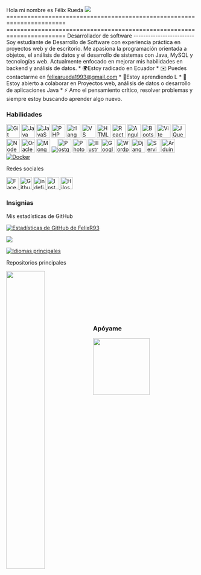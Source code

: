 Hola mi nombre es Félix Rueda ![](https://user-images.githubusercontent.com/18350557/176309783-0785949b-9127-417c-8b55-ab5a4333674e.gif) ======================================================================= ======================================================================= Desarrollador de software ------------------------- Soy estudiante de Desarrollo de Software con experiencia práctica en proyectos web y de escritorio. Me apasiona la programación orientada a objetos, el análisis de datos y el desarrollo de sistemas con Java, MySQL y tecnologías web. Actualmente enfocado en mejorar mis habilidades en backend y análisis de datos. * 🌍Estoy radicado en Ecuador * ✉️ Puedes contactarme en [felixarueda1993@gmail.com](mailto:felixarueda1993@gmail.com)[](mailto:felixarueda1993@gmail.com) * 🧠Estoy aprendiendo L * 🤝 Estoy abierto a colaborar en Proyectos web, análisis de datos o desarrollo de aplicaciones Java * ⚡ Amo el pensamiento crítico, resolver problemas y siempre estoy buscando aprender algo nuevo.

### Habilidades


<p align="left">
<a href="https://git-scm.com/" target="_blank" rel="noreferrer"><img src="https://raw.githubusercontent.com/danielcranney/readme-generator/main/public/icons/skills/git-colored.svg" width="36" height="36" alt="Git" title="Git"/></a> <a href="https://www.oracle.com/java/" target="_blank" rel="noreferrer"><img src="https://raw.githubusercontent.com/danielcranney/readme-generator/main/public/icons/skills/java-colored.svg" width="36" height="36" alt="Java" title="Java"/></a> <a <a href="https://developer.mozilla.org/en-US/docs/Web/JavaScript" target="_blank" rel="noreferrer"><img src="https://raw.githubusercontent.com/danielcranney/readme-generator/main/public/icons/skills/javascript-colored.svg" width="36" height="36" alt="JavaScript" title="JavaScript"/></a> <a href="https://www.php.net/" target="_blank" rel="noreferrer"><img src="https://raw.githubusercontent.com/danielcranney/readme-generator/main/public/icons/skills/php-colored.svg" width="36" height="36" alt="PHP" title="PHP"/></a> <a href="https://www.python.org/" target="_blank" <img src="https://raw.githubusercontent.com/danielcranney/readme-generator/main/public/icons/skills/python-colored.svg" width="36" height="36" alt="Python" title="Python"/></a> <a href="https://www.r-project.org/" target="_blank" rel="noreferrer"><img src="https://raw.githubusercontent.com/danielcranney/readme-generator/main/public/icons/skills/rlang-colored.svg" width="36" height="36" alt="rlang" title="rlang"/></a> <a href="https://code.visualstudio.com/" target="_blank" rel="noreferrer"><img src="https://raw.githubusercontent.com/danielcranney/readme-generator/main/public/icons/skills/visualstudiocode-colored.svg" width="36" height="36" alt="VS Code" title="VS Code"/></a> <a href="https://developer.mozilla.org/en-US/docs/Glossary/HTML5" target="_blank" rel="noreferrer"><img src="https://raw.githubusercontent.com/danielcranney/readme-generator/main/public/icons/skills/html5-colored.svg" width="36" height="36" alt="HTML5" title="HTML5"/></a> <a href="https://reactjs.org/" target="_blank" rel="noreferrer"><img src="https://raw.githubusercontent.com/danielcranney/readme-generator/main/public/icons/skills/react-colored.svg" width="36" height="36" alt="React" title="React"/></a> <a href="https://angular.io/" target="_blank" rel="noreferrer"><img src="https://raw.githubusercontent.com/danielcranney/readme-generator/main/public/icons/skills/angularjs-colored.svg" width="36" height="36" alt="Angular" title="Angular"/></a> <a href="https://getbootstrap.com/" target="_blank" rel="noreferrer"><img src="https://raw.githubusercontent.com/danielcranney/readme-generator/main/public/icons/skills/bootstrap-colored.svg" width="36" height="36" alt="Bootstrap" title="Bootstrap"/></a> <a href="https://vitejs.dev/" target="_blank" rel="noreferrer"><img src="https://raw.githubusercontent.com/danielcranney/readme-generator/main/public/icons/skills/vite-colored.svg" width="36" height="36" alt="Vite" title="Vite"/></a> <a href="https://jquery.com/" target="_blank" <a href="https://tailwindcss.com/" target="_blank" rel="noreferrer"><img src="https://raw.githubusercontent.com/danielcranney/readme-generator/main/public/icons/skills/jquery-colored.svg" width="36" height="36" alt="JQuery" title="JQuery"/></a><a href="https://nodejs.org/es/" target="_blank" rel="noreferrer"><img <a href="https://expressjs.com/" target="_blank" rel="noreferrer"><img src="https://raw.githubusercontent.com/danielcranney/readme-generator/main/public/icons/skills/express-colored.svg" width="36" height="36" alt="NodeJS" title="NodeJS" /></a> <a href="https://www.oracle.com/uk/index.html" target="_blank" rel="noreferrer"><img <img src="https://raw.githubusercontent.com/danielcranney/readme-generator/main/public/icons/skills/oracle-colored.svg" width="36" height="36" alt="Oracle" title="Oracle"/></a> <a href="https://www.mongodb.com/" target="_blank" rel="noreferrer"><img src="https://raw.githubusercontent.com/danielcranney/readme-generator/main/public/icons/skills/mongodb-colored.svg" width="36" height="36" alt="MongoDB" title="MongoDB"/></a> <a href="https://www.mysql.com/" target="_blank" rel="noreferrer"><img src="https://raw.<a href="https://www.postgresql.org/" target="_blank" rel="noreferrer"><img src="https://raw.githubusercontent.com/danielcranney/readme-generator/main/public/icons/skills/postgresql-colored.svg" width="36" height="36" alt="PostgreSQL" title="PostgreSQL"/></a> <a href="https://www.adobe.com/uk/products/photoshop.html" target="_blank" rel="noreferrer"><img src="https://raw.githubusercontent.com/danielcranney/readme-generator/main/public/icons/skills/photoshop-colored.svg" width="36" height="36" alt="Photoshop" title="Photoshop"/></a> <a href="https://www.adobe.com/uk/products/illustrator.html" target="_blank" rel="noreferrer"><img src="https://raw.githubusercontent.com/danielcranney/readme-generator/main/public/icons/skills/illustrator-colored.svg" width="36" height="36" alt="Illustrator" title="Illustrator"/></a><a <a href="https://cloud.google.com/" target="_blank" rel="noreferrer"><img src="https://raw.githubusercontent.com/danielcranney/readme-generator/main/public/icons/skills/googlecloud-colored.svg" width="36" height="36" alt="Google Cloud" title="Google Cloud"/></a> <a href="https://wordpress.com" target="_blank" rel="noreferrer"><img src="https://raw.githubusercontent.com/danielcranney/readme-generator/main/public/icons/skills/wordpress-colored.svg" width="36" height="36" alt="Wordpress" title="Wordpress"/></a> <a href="https://www.djangoproject.com/" target="_blank" rel="noreferrer"><img <a href="https://aws.amazon.com" target="_blank" rel="noreferrer"><img src="https://raw.githubusercontent.com/danielcranney/readme-generator/main/public/icons/skills/skills/aws-colored.svg" width="36" height="36" alt="Django" title="Django"/></a> <a href="https://aws.amazon.com" target="_blank" rel="noreferrer"><img src="https://raw.githubusercontent.com/danielcranney/readme-generator/main/public/icons/skills/skills/aws-colored.svg" width="36" height="36" alt="Servicios web de Amazon" title="Servicios web de Amazon"/></a> <a <a href="https://store.arduino.cc/?gclid=Cj0KCQjw2eilBhCCARIsAG0Pf8uueBifykWcsSS4LPESeGQfxGVKJYnzV7bz471XfknQJy_1VINVWM8aAkLtEALw_wcB" target="_blank" rel="noreferrer"><img src="https://raw.githubusercontent.com/danielcranney/readme-generator/main/public/icons/skills/arduino-colored.svg" width="36" height="36" alt="Arduino" title="Arduino"/></a> <a href="https://www.docker.com/" target="_blank" rel="noreferrer"><img src="https://raw.githubusercontent.com/danielcranney/readme-generator/main/public/icons/skills/docker-colored.SVG" ancho="36" alto="36" alt="Docker" título="Docker"/></a>
</p>


Redes sociales

<p align="left"> <a href="https://www.facebook.com/felixruedag" target="_blank" rel="noreferrer"> <picture> <source media="(prefiere el esquema de color: oscuro)" srcset="https://raw.githubusercontent.com/danielcranney/readme-generator/main/public/icons/socials/facebook-dark.svg" /> <source media="(prefiere el esquema de color: claro)" srcset="https://raw.githubusercontent.com/danielcranney/readme-generator/main/public/icons/socials/facebook.svg" /> <img src="https://raw.githubusercontent.com/danielcranney/readme-generator/main/public/icons/socials/facebook.svg" width="32" height="32" alt="Facebook" Título="Facebook" /> </imagen> </a> <a href="https://www.github.com/FelixR93" target="_blank" rel="noreferrer"> <imagen> <source media="(prefiere-color-scheme: oscuro)" srcset="https://raw.githubusercontent.com/danielcranney/readme-generator/main/public/icons/socials/github-dark.svg" /> <source media="(prefiere-color-scheme: claro)" srcset="https://raw.githubusercontent.com/danielcranney/readme-generator/main/public/icons/socials/github.svg" /> <img src="https://raw.githubusercontent.com/danielcranney/readme-generator/main/public/icons/socials/github.svg" width="32" height="32" alt="Github" title="Github" /> </imagen> </a> <a href="https://www.gitlab.com/FelixR93" target="_blank" rel="noreferrer"> <imagen> <source media="(prefiere-color-scheme: oscuro)" srcset="indefinido" /> <source media="(prefiere-color-scheme: claro)" srcset="https://raw.githubusercontent.com/danielcranney/readme-generator/main/public/icons/socials/gitlab.svg" /> <img src="https://raw.githubusercontent.com/danielcranney/readme-generator/main/public/icons/socials/gitlab.svg" width="32" height="32" alt="indefinido" title="indefinido" /> </imagen> </a> <a href="http://www.instagram.com/felixruedag" target="_blank" rel="noreferrer"> <imagen> <source media="(prefiere el esquema de color: oscuro)" srcset="https://raw.githubusercontent.com/danielcranney/readme-generator/main/public/icons/socials/instagram-dark.svg" /> <source media="(prefiere el esquema de color: claro)" srcset="https://raw.githubusercontent.com/danielcranney/readme-generator/main/public/icons/socials/instagram.svg" /> <img src="https://raw.githubusercontent.com/danielcranney/readme-generator/main/public/icons/socials/instagram.svg" width="32" height="32" alt="Instagram" title="Instagram" /> </imagen> </a> <a href="https://www.threads.net/@felixruedag" target="_blank" rel="noreferrer"> <imagen> <source media="(prefiere esquema de color: oscuro)" srcset="https://raw.githubusercontent.com/danielcranney/readme-generator/main/public/icons/socials/threads-dark.svg" /> <source media="(prefiere esquema de color: claro)" srcset="https://raw.githubusercontent.com/danielcranney/readme-generator/main/public/icons/socials/threads.svg" /> <img src="https://raw.githubusercontent.com/danielcranney/readme-generator/main/public/icons/socials/threads.svg" width="32" height="32" alt="Hilos" título="Hilos" /> </imagen> </a> </p>

### Insignias

Mis estadísticas de GitHub

<a href="http://www.github.com/FelixR93"><img src="https://github-readme-stats.vercel.app/api?username=FelixR93&show_icons=true&hide=&count_private=true&title_color=0891b2&text_color=ffffff&icon_color=0891b2&bg_color=1c1917&hide_border=true&show_icons=true" alt="Estadísticas de GitHub de FelixR93" /></a>

<a href="http://www.github.com/FelixR93"><img src="https://github-readme-streak-stats.herokuapp.com/?user=FelixR93&stroke=ffffff&background=1c1917&ring=0891b2&fire=0891b2&currStreakNum=ffffff&currStreakLabel=0891b2&sideNums=ffffff&sideLabels=ffffff&dates=ffffff&hide_border=true" /></a>

<a href="https://github.com/FelixR93" align="left"><img src="https://github-readme-stats.vercel.app/api/top-langs/?username=FelixR93&langs_count=10&title_color=0891b2&text_color=ffffff&icon_color=0891b2&bg_color=1c1917&hide_border=true&locale=es&custom_title=Top%20%Languages" alt="Idiomas principales" /></a>

Repositorios principales

<div width="100%" align="center"> <a href="https://github.com/FelixR93/FelixR93" align="left"><img align="left" width="45%" src="https://github-readme-stats.vercel.app/api/pin/?username=FelixR93&repo=FelixR93&title_color=0891b2&text_color=ffffff&icon_color=0891b2&bg_color=1c1917&hide_border=true&locale=es" /></a></div><br /><br /><br /><br /><br /><br /><br />

### Apóyame

<ul style="tipo-de-estilo-de-lista: ninguno; margen: 0;">

<li style="display: inline-block; margin-right: 0.25rem;"><a href="https://www.ko-fi.com/felixrueda"><img src="https://storage.ko-fi.com/cdn/kofi2.png?v=3" width="150"/></a></li>

</ul>
